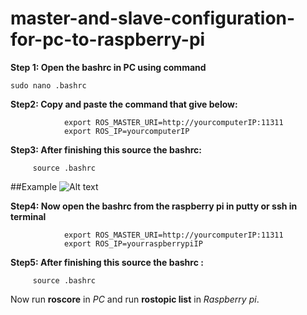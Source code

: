 
# master-and-slave-configuration-for-pc-to-raspberry-pi

**Step 1:
          Open the bashrc in PC using command**
          
 `sudo nano .bashrc`
          
**Step2:
          Copy and paste the command that give below:**
                    
                export ROS_MASTER_URI=http://yourcomputerIP:11311
                export ROS_IP=yourcomputerIP 
**Step3: 
          After finishing this source the bashrc:** 
        
         source .bashrc
##Example
![Alt text](https://user-images.githubusercontent.com/126165658/228292025-a5b3a850-acb6-4c61-892e-6b6c4aa6218d.png)

**Step4:
          Now open the bashrc from the raspberry pi in putty or ssh in terminal**
          
                export ROS_MASTER_URI=http://yourcomputerIP:11311
                export ROS_IP=yourraspberrypiIP  
             
**Step5: 
          After finishing this source the bashrc :** 
        
         source .bashrc
         
         
  Now run **roscore** in *PC* and run **rostopic list** in *Raspberry pi*.
              
